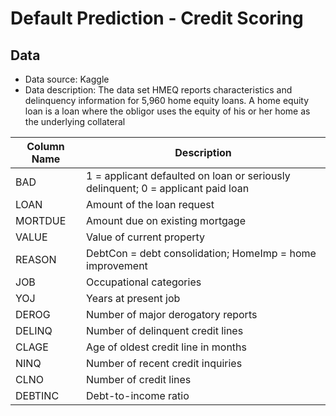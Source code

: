 # Default Prediction - Credit Scoring
## Data
- Data source: Kaggle
- Data description: The data set HMEQ reports characteristics and delinquency information for 5,960 home equity loans. A home equity loan is a loan where the obligor uses the equity of his or her home as the underlying collateral
  
| Column Name                | Description                                                                                   |
|----------------------------|-----------------------------------------------------------------------------------------------|
| BAD                        | 1 = applicant defaulted on loan or seriously delinquent; 0 = applicant paid loan             |
| LOAN                       | Amount of the loan request                                                                   |
| MORTDUE                    | Amount due on existing mortgage                                                              |
| VALUE                      | Value of current property                                                                    |
| REASON                     | DebtCon = debt consolidation; HomeImp = home improvement                                     |
| JOB                        | Occupational categories                                                                      |
| YOJ                        | Years at present job                                                                         |
| DEROG                      | Number of major derogatory reports                                                           |
| DELINQ                     | Number of delinquent credit lines                                                            |
| CLAGE                      | Age of oldest credit line in months                                                          |
| NINQ                       | Number of recent credit inquiries                                                            |
| CLNO                       | Number of credit lines                                                                       |
| DEBTINC                    | Debt-to-income ratio                                                                         |
